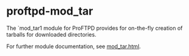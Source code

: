 proftpd-mod_tar
===============

The `mod_tar1 module for ProFTPD provides for on-the-fly creation of
tarballs for downloaded directories.

For further module documentation, see [mod_tar.html](https://htmlpreview.github.io/?https://github.com/Castaglia/proftpd-mod_tar/blob/master/mod_tar.html).

